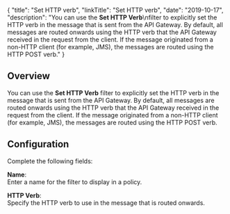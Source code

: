 {
"title": "Set HTTP verb",
"linkTitle": "Set HTTP verb",
"date": "2019-10-17",
"description": "You can use the **Set HTTP Verb**\\nfilter to explicitly set the HTTP verb in the message that is sent from the API Gateway. By default, all messages are routed onwards using the HTTP verb that the API Gateway received in the request from the client. If the message originated from a non-HTTP client (for example, JMS), the messages are routed using the HTTP POST verb."
}
﻿
<div id="p_conversion_http_verb_overview">

Overview
--------

You can use the **Set HTTP Verb**
filter to explicitly set the HTTP verb in the message that is sent from the API Gateway. By default, all messages are routed onwards using the HTTP verb that the API Gateway received in the request from the client. If the message originated from a non-HTTP client (for example, JMS), the messages are routed using the HTTP POST verb.

</div>

<div id="p_conversion_http_verb_conf">

Configuration
-------------

Complete the following fields:

**Name**:\
Enter a name for the filter to display in a policy.

**HTTP Verb**:\
Specify the HTTP verb to use in the message that is routed onwards.

</div>
